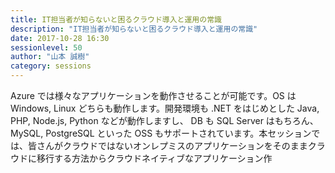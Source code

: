 ```yaml
---
title: IT担当者が知らないと困るクラウド導入と運用の常識
description: "IT担当者が知らないと困るクラウド導入と運用の常識"
date: 2017-10-28 16:30
sessionlevel: 50
author: "山本 誠樹"
category: sessions
---
```

Azure では様々なアプリケーションを動作させることが可能です。OS は Windows, Linux どちらも動作します。開発環境も .NET をはじめとした Java, PHP, Node.js, Python などが動作しますし、 DB も SQL Server はもちろん、 MySQL, PostgreSQL といった OSS もサポートされています。本セッションでは、皆さんがクラウドではないオンレプミスのアプリケーションをそのままクラウドに移行する方法からクラウドネイティブなアプリケーション作
